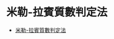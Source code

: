 # 米勒-拉賓質數判定法

* [米勒-拉賓質數判定法](https://zh.wikipedia.org/zh-tw/%E7%B1%B3%E5%8B%92-%E6%8B%89%E5%AE%BE%E6%A3%80%E9%AA%8C)

